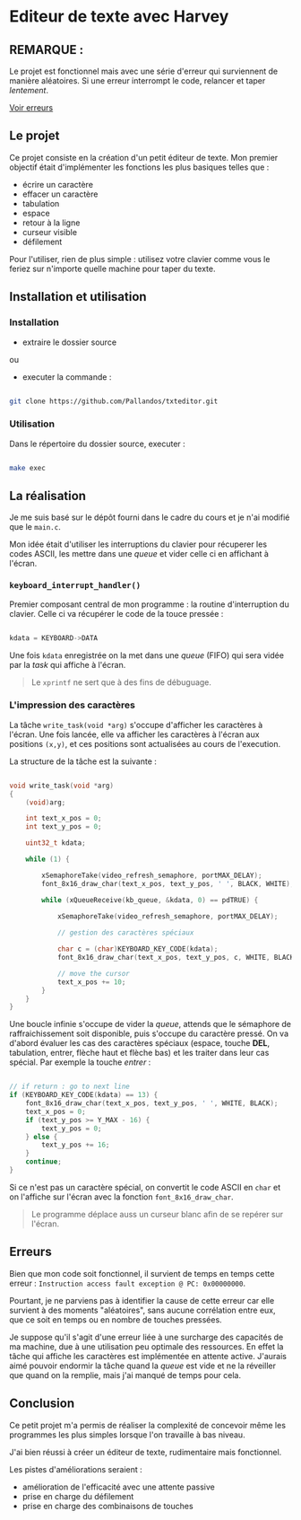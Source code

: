 # Editeur de texte avec Harvey

## REMARQUE :

Le projet est fonctionnel mais avec une série d'erreur qui surviennent de manière aléatoires. Si une erreur interrompt le code, relancer et taper *lentement*.

[Voir erreurs](#erreurs)

## Le projet

Ce projet consiste en la création d'un petit éditeur de texte. Mon premier objectif était d'implémenter les fonctions les plus basiques telles que :

- écrire un caractère
- effacer un caractère
- tabulation
- espace
- retour à la ligne
- curseur visible
- défilement

Pour l'utiliser, rien de plus simple : utilisez votre clavier comme vous le feriez sur n'importe quelle machine pour taper du texte.

## Installation et utilisation

### Installation 

- extraire le dossier source 

ou 

- executer la commande : 

```sh

git clone https://github.com/Pallandos/txteditor.git

```

### Utilisation

Dans le répertoire du dossier source, executer : 

```sh

make exec

```

## La réalisation

Je me suis basé sur le dépôt fourni dans le cadre du cours et je n'ai modifié que le `main.c`.

Mon idée était d'utiliser les interruptions du clavier pour récuperer les codes ASCII, les mettre dans une *queue* et vider celle ci en affichant à l'écran. 

### `keyboard_interrupt_handler()`

Premier composant central de mon programme : la routine d'interruption du clavier. Celle ci va récupérer le code de la touce pressée : 

```.c

kdata = KEYBOARD->DATA

```

Une fois `kdata` enregistrée on la met dans une *queue* (FIFO) qui sera vidée par la *task* qui affiche à l'écran.

> Le `xprintf` ne sert que à des fins de débuguage.

### L'impression des caractères

La tâche `write_task(void *arg)` s'occupe d'afficher les caractères à l'écran. Une fois lancée, elle va afficher les caractères à l'écran aux positions `(x,y)`, et ces positions sont actualisées au cours de l'execution.

La structure de la tâche est la suivante : 

```c

void write_task(void *arg)
{
	(void)arg;

	int text_x_pos = 0;
	int text_y_pos = 0;

    uint32_t kdata;

	while (1) {

		xSemaphoreTake(video_refresh_semaphore, portMAX_DELAY);
		font_8x16_draw_char(text_x_pos, text_y_pos, ' ', BLACK, WHITE);

		while (xQueueReceive(kb_queue, &kdata, 0) == pdTRUE) {
			
			xSemaphoreTake(video_refresh_semaphore, portMAX_DELAY);

            // gestion des caractères spéciaux

			char c = (char)KEYBOARD_KEY_CODE(kdata);
			font_8x16_draw_char(text_x_pos, text_y_pos, c, WHITE, BLACK);

			// move the cursor
			text_x_pos += 10;
		}
	}
}

```

Une boucle infinie s'occupe de vider la *queue*, attends que le sémaphore de raffraichissement soit disponible, puis s'occupe du caractère pressé. On va d'abord évaluer les cas des caractères spéciaux (espace, touche **DEL**, tabulation, entrer, flèche haut et flèche bas) et les traiter dans leur cas spécial. Par exemple la touche *entrer* : 

```c

// if return : go to next line
if (KEYBOARD_KEY_CODE(kdata) == 13) {
	font_8x16_draw_char(text_x_pos, text_y_pos, ' ', WHITE, BLACK);
	text_x_pos = 0;
	if (text_y_pos >= Y_MAX - 16) {
		text_y_pos = 0;
	} else {
		text_y_pos += 16;
	}
	continue;
}

```

Si ce n'est pas un caractère spécial, on convertit le code ASCII en `char` et on l'affiche sur l'écran avec la fonction `font_8x16_draw_char`.

> Le programme déplace auss un curseur blanc afin de se repérer sur l'écran.

## Erreurs

Bien que mon code soit fonctionnel, il survient de temps en temps cette erreur : `Instruction access fault exception @ PC: 0x00000000`. 

Pourtant, je ne parviens pas à identifier la cause de cette erreur car elle survient à des moments "aléatoires", sans aucune corrélation entre eux, que ce soit en temps ou en nombre de touches pressées. 

Je suppose qu'il s'agit d'une erreur liée à une surcharge des capacités de ma machine, due à une utilisation peu optimale des ressources. En effet la tâche qui affiche les caractères est implémentée en attente active. J'aurais aimé pouvoir endormir la tâche quand la *queue* est vide et ne la réveiller que quand on la remplie, mais j'ai manqué de temps pour cela. 

## Conclusion 

Ce petit projet m'a permis de réaliser la complexité de concevoir même les programmes les plus simples lorsque l'on travaille à bas niveau. 

J'ai bien réussi à créer un éditeur de texte, rudimentaire mais fonctionnel. 

Les pistes d'améliorations seraient :

- amélioration de l'efficacité avec une attente passive
- prise en charge du défilement
- prise en charge des combinaisons de touches
